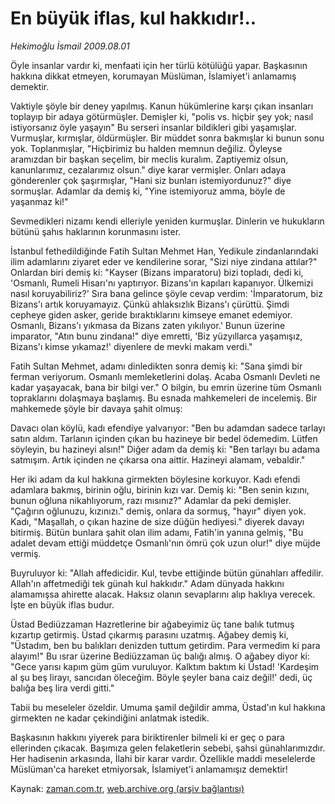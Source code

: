 # En büyük iflas, kul hakkıdır!..

*Hekimoğlu İsmail 2009.08.01*

<tr><td class="metin" colspan="2" style="padding-top: 20px; padding-left: 5px; padding-right: 10px;">Öyle insanlar vardır ki, menfaati için her türlü kötülüğü yapar. Başkasının hakkına dikkat etmeyen, korumayan Müslüman, İslamiyet'i anlamamış demektir.</td></tr><tr><td class="metin" colspan="2" style="padding-top: 20px; padding-left: 5px; padding-right: 10px;"><p>Vaktiyle şöyle bir deney yapılmış. Kanun hükümlerine karşı çıkan insanları toplayıp bir adaya götürmüşler. Demişler ki, "polis vs. hiçbir şey yok; nasıl istiyorsanız öyle yaşayın" Bu serseri insanlar bildikleri gibi yaşamışlar. Vurmuşlar, kırmışlar, öldürmüşler. Bir müddet sonra bakmışlar ki bunun sonu yok. Toplanmışlar, "Hiçbirimiz bu halden memnun değiliz. Öyleyse aramızdan bir başkan seçelim, bir meclis kuralım. Zaptiyemiz olsun, kanunlarımız, cezalarımız olsun." diye karar vermişler. Onları adaya gönderenler çok şaşırmışlar, "Hani siz bunları istemiyordunuz?" diye sormuşlar. Adamlar da demiş ki, "Yine istemiyoruz amma, böyle de yaşanmaz ki!"
<p>Sevmedikleri nizamı kendi elleriyle yeniden kurmuşlar. Dinlerin ve hukukların bütünü şahıs haklarının korunmasını ister.
<p>İstanbul fethedildiğinde Fatih Sultan Mehmet Han, Yedikule zindanlarındaki ilim adamlarını ziyaret eder ve kendilerine sorar, "Sizi niye zindana attılar?" Onlardan biri demiş ki: "Kayser (Bizans imparatoru) bizi topladı, dedi ki, 'Osmanlı, Rumeli Hisarı'nı yaptırıyor. Bizans'ın kapıları kapanıyor. Ülkemizi nasıl koruyabiliriz?' Sıra bana gelince şöyle cevap verdim: 'İmparatorum, biz Bizans'ı artık koruyamayız. Çünkü ahlaksızlık Bizans'ı çürüttü. Şimdi cepheye giden asker, geride bıraktıklarını kimseye emanet edemiyor. Osmanlı, Bizans'ı yıkmasa da Bizans zaten yıkılıyor.' Bunun üzerine imparator, "Atın bunu zindana!" diye emretti, 'Biz yüzyıllarca yaşamışız, Bizans'ı kimse yıkamaz!' diyenlere de mevki makam verdi."
<p>Fatih Sultan Mehmet, adamı dinledikten sonra demiş ki: "Sana şimdi bir ferman veriyorum. Osmanlı memleketlerini dolaş. Acaba Osmanlı Devleti ne kadar yaşayacak, bana bir bilgi ver." O bilgin, bu emrin üzerine tüm Osmanlı topraklarını dolaşmaya başlamış. Bu esnada mahkemeleri de incelemiş. Bir mahkemede şöyle bir davaya şahit olmuş:
<p>Davacı olan köylü, kadı efendiye yalvarıyor: "Ben bu adamdan sadece tarlayı satın aldım. Tarlanın içinden çıkan bu hazineye bir bedel ödemedim. Lütfen söyleyin, bu hazineyi alsın!" Diğer adam da demiş ki: "Ben tarlayı bu adama satmışım. Artık içinden ne çıkarsa ona aittir. Hazineyi alamam, vebaldir."
<p>Her iki adam da kul hakkına girmekten böylesine korkuyor. Kadı efendi adamlara bakmış, birinin oğlu, birinin kızı var. Demiş ki: "Ben senin kızını, bunun oğluna nikahlıyorum, razı mısınız?" Adamlar da peki demişler. "Çağırın oğlunuzu, kızınızı." demiş, onlara da sormuş, "hayır" diyen yok. Kadı, "Maşallah, o çıkan hazine de size düğün hediyesi." diyerek davayı bitirmiş. Bütün bunlara şahit olan ilim adamı, Fatih'in yanına gelmiş, "Bu adalet devam ettiği müddetçe Osmanlı'nın ömrü çok uzun olur!" diye müjde vermiş.
<p>Buyruluyor ki: "Allah affedicidir. Kul, tevbe ettiğinde bütün günahları affedilir. Allah'ın affetmediği tek günah kul hakkıdır." Adam dünyada hakkını alamamışsa ahirette alacak. Haksız olanın sevaplarını alıp haklıya verecek. İşte en büyük iflas budur. 
<p>Üstad Bediüzzaman Hazretlerine bir ağabeyimiz üç tane balık tutmuş kızartıp getirmiş. Üstad çıkarmış parasını uzatmış. Ağabey demiş ki, "Üstadım, ben bu balıkları denizden tuttum getirdim. Para vermedim ki para alayım!" Bu ısrar üzerine Bediüzzaman üç balığı almış. O ağabey diyor ki: "Gece yarısı kapım güm güm vuruluyor. Kalktım baktım ki Üstad! 'Kardeşim al şu beş lirayı, sancıdan öleceğim. Böyle şeyler bana caiz değil!' dedi, üç balığa beş lira verdi gitti."
<p>Tabii bu meseleler özeldir. Umuma şamil değildir amma, Üstad'ın kul hakkına girmekten ne kadar çekindiğini anlatmak istedik.
<p>Başkasının hakkını yiyerek para biriktirenler bilmeli ki er geç o para ellerinden çıkacak. Başımıza gelen felaketlerin sebebi, şahsi günahlarımızdır. Her hadisenin arkasında, İlahi bir karar vardır. Özellikle maddi meselelerde Müslüman'ca hareket etmiyorsak, İslamiyet'i anlamamışız demektir!<br/></p></p></p></p></p></p></p></p></p></p></td></tr>

Kaynak: [zaman.com.tr](http://zaman.com.tr/yazar.do?yazino=875548), [web.archive.org (arşiv bağlantısı)](http://web.archive.org/web/20091012161224/http://www.zaman.com.tr:80/yazar.do?yazino=875548)

